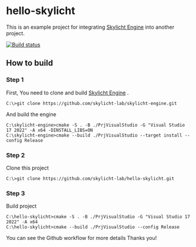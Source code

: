 # hello-skylicht

This is an example project for integrating [Skylicht Engine](https://github.com/skylicht-lab/skylicht-engine) into another project.

[![Build status](https://github.com/skylicht-lab/hello-skylicht/workflows/build/badge.svg)](https://github.com/skylicht-lab/hello-skylicht/actions?workflow=build)

## How to build

### Step 1
First, You need to clone and build [Skylicht Engine](https://github.com/skylicht-lab/skylicht-engine) .
```Shell
C:\>git clone https://github.com/skylicht-lab/skylicht-engine.git
```

And build the engine

```Shell
C:\skylicht-engine>cmake -S . -B ./PrjVisualStudio -G "Visual Studio 17 2022" -A x64 -DINSTALL_LIBS=ON
C:\skylicht-engine>cmake --build ./PrjVisualStudio --target install --config Release
```

### Step 2

Clone this project

```Shell
C:\>git clone https://github.com/skylicht-lab/hello-skylicht.git
```
### Step 3

Build project

```Shell
C:\hello-skylicht>cmake -S . -B ./PrjVisualStudio -G "Visual Studio 17 2022" -A x64
C:\hello-skylicht>cmake --build ./PrjVisualStudio --config Release
```

You can see the Github workflow for more details
Thanks you!